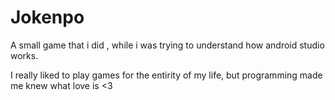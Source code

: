 # Jokenpo
A small game that i did , while i was trying to understand how android studio works.


I really liked to play games for the entirity of my life, but programming made me knew what love is <3
